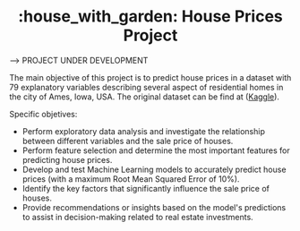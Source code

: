 <h1 align="center"> :house_with_garden: House Prices Project</h1>



--> PROJECT UNDER DEVELOPMENT

The main objective of this project is to predict house prices in a dataset with 79 explanatory variables describing several aspect of residential homes in the city of Ames, Iowa, USA. The original dataset can be find at ([Kaggle](https://www.kaggle.com/competitions/house-prices-advanced-regression-techniques)).

Specific objetives:
  * Perform exploratory data analysis and investigate the relationship between different variables and the sale price of houses.
  * Perform feature selection and determine the most important features for predicting house prices.
  * Develop and test Machine Learning models to accurately predict house prices (with a maximum Root Mean Squared Error of 10%).
  * Identify the key factors that significantly influence the sale price of houses.
  * Provide recommendations or insights based on the model's predictions to assist in decision-making related to real estate investments.
